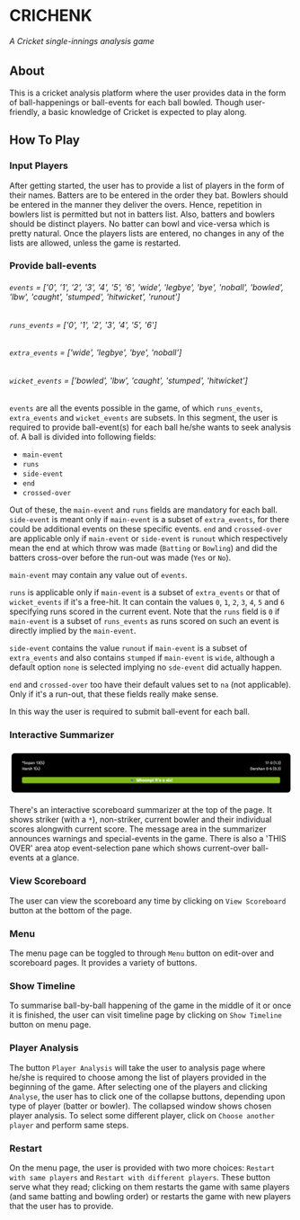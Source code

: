 # CRICHENK
###### A Cricket single-innings analysis game

## About
This is a cricket analysis platform where the user provides data in the form of ball-happenings or ball-events for each ball bowled. Though user-friendly, a basic knowledge of Cricket is expected to play along.

## How To Play

### Input Players
After getting started, the user has to provide a list of players in the form of their names. Batters are to be entered in the order they bat. Bowlers should be entered in the manner they deliver the overs. Hence, repetition in bowlers list is permitted but not in batters list. Also, batters and bowlers should be distinct players. No batter can bowl and vice-versa which is pretty natural. Once the players lists are entered, no changes in any of the lists are allowed, unless the game is restarted.

### Provide ball-events
###### `events`                      = ['0', '1', '2', '3', '4', '5', '6', 'wide', 'legbye', 'bye', 'noball', 'bowled', 'lbw', 'caught', 'stumped', 'hitwicket', 'runout']
###### `runs_events`                 = ['0', '1', '2', '3', '4', '5', '6']
###### `extra_events`                = ['wide', 'legbye', 'bye', 'noball']
###### `wicket_events`               = ['bowled', 'lbw', 'caught', 'stumped', 'hitwicket']
`events` are all the events possible in the game, of which `runs_events`, `extra_events` and `wicket_events` are subsets.
In this segment, the user is required to provide ball-event(s) for each ball he/she wants to seek analysis of. A ball is divided into following fields:
* `main-event`
* `runs`
* `side-event`
* `end`
* `crossed-over`  

Out of these, the `main-event` and `runs` fields are mandatory for each ball. `side-event` is meant only if `main-event` is a subset of `extra_events`, for there could be additional events on these specific events. `end` and `crossed-over` are applicable only if `main-event` or `side-event` is `runout` which respectively mean the end at which throw was made (`Batting` or `Bowling`) and did the batters cross-over before the run-out was made (`Yes` or `No`).    

`main-event` may contain any value out of `events`.    

`runs` is applicable only if `main-event` is a subset of `extra_events` or that of `wicket_events` if it's a free-hit. It can contain the values `0`, `1`, `2`, `3`, `4`, `5` and `6` specifying runs scored in the current event. Note that the `runs` field is `0` if `main-event` is a subset of `runs_events` as runs scored on such an event is directly implied by the `main-event`.    

`side-event` contains the value `runout` if `main-event` is a subset of `extra_events` and also contains `stumped` if `main-event` is `wide`, although a default option `none` is selected implying no `sde-event` did actually happen.  
  
`end` and `crossed-over` too have their default values set to `na` (not applicable). Only if it's a run-out, that these fields really make sense.  
   
In this way the user is required to submit ball-event for each ball. 

### Interactive Summarizer

![Alt text](images/interactive_summarizer.png)

There's an interactive scoreboard summarizer at the top of the page. It shows striker (with a `*`), non-striker, current bowler and their individual scores alongwith current score. The message area in the summarizer announces warnings and special-events in the game. There is also a 'THIS OVER' area atop event-selection pane which shows current-over ball-events at a glance.

### View Scoreboard
The user can view the scoreboard any time by clicking on `View Scoreboard` button at the bottom of the page.

### Menu
The menu page can be toggled to through `Menu` button on edit-over and scoreboard pages. It provides a variety of buttons.

### Show Timeline
To summarise ball-by-ball happening of the game in the middle of it or once it is finished, the user can visit timeline page by clicking on `Show Timeline` button on menu page.

### Player Analysis
The button `Player Analysis` will take the user to analysis page where he/she is required to choose among the list of players provided in the beginning of the game. After selecting one of the players and clicking `Analyse`, the user has to click one of the collapse buttons, depending upon type of player (batter or bowler). The collapsed window shows chosen player analysis. To select some different player, click on `Choose another player` and perform same steps.

### Restart
On the menu page, the user is provided with two more choices: `Restart with same players` and `Restart with different players`. These button serve what they read; clicking on them restarts the game with same players (and same batting and bowling order) or restarts the game with new players that the user has to provide.  
